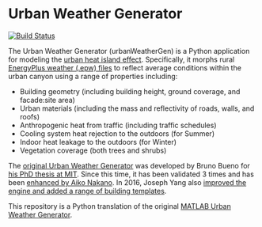 # Urban Weather Generator

[![Build Status](https://travis-ci.org/saeranv/UWG_Python.svg?branch=master)](https://travis-ci.org/saeranv/UWG_Python)

The Urban Weather Generator (urbanWeatherGen) is a Python application for modeling the [urban heat island effect](https://en.wikipedia.org/wiki/Urban_heat_island).  Specifically, it morphs rural [EnergyPlus weather (.epw) files](http://www.ladybug.tools/epwmap/) to reflect average conditions within the urban canyon using a range of properties including:

* Building geometry (including building height, ground coverage, and facade:site area)
* Urban materials (including the mass and reflectivity of roads, walls, and roofs)
* Anthropogenic heat from traffic (including traffic schedules)
* Cooling system heat rejection to the outdoors (for Summer)
* Indoor heat leakage to the outdoors (for Winter)
* Vegetation coverage (both trees and shrubs)


The [original Urban Weather Generator](http://urbanmicroclimate.scripts.mit.edu/uwg.php) was developed by Bruno Bueno for [his PhD thesis at MIT](https://dspace.mit.edu/handle/1721.1/59107).  Since this time, it has been validated 3 times and has been [enhanced by Aiko Nakano](https://dspace.mit.edu/handle/1721.1/108779).  In 2016, Joseph Yang also [improved the engine and added a range of building templates](https://dspace.mit.edu/handle/1721.1/107347).

This repository is a Python translation of the original [MATLAB Urban Weather Generator](https://github.com/hansukyang/UWG_Matlab).
